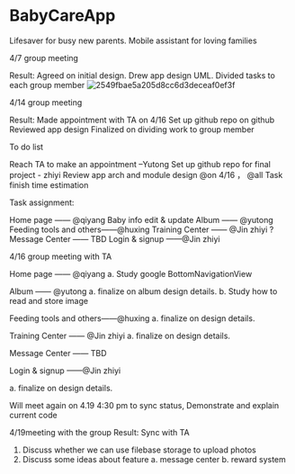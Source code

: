  # BabyCareApp
Lifesaver for busy new parents. Mobile assistant for loving families

4/7 group meeting

Result:
Agreed on initial design. 
Drew app design UML. 
Divided tasks to each group member
![2549fbae5a205d8cc6d3deceaf0ef3f](https://user-images.githubusercontent.com/98197405/165391634-a8517ab2-fdf1-48db-a6a9-199227a4f020.jpg)

4/14 group meeting

Result:
Made appointment with TA on 4/16
Set up github repo on github
Reviewed app design
Finalized on dividing work to group member

To do list

Reach TA to make an appointment –Yutong
Set up github repo for final project - zhiyi
Review app arch and module design @on 4/16 ， @all
Task finish time estimation

Task assignment:

Home page  —— @qiyang
  Baby info edit & update
Album —— @yutong
Feeding tools and others——@huxing
Training Center —— @Jin zhiyi
?Message Center —— TBD
Login & signup ——@Jin zhiyi

4/16 group meeting with TA 

Home page  —— @qiyang
a. Study google BottomNavigationView 

Album —— @yutong
a. finalize on album design details. 
b. Study how to read and store image

Feeding tools and others——@huxing
a. finalize on design details.

Training Center —— @Jin zhiyi
a. finalize on design details.

Message Center —— TBD

Login & signup ——@Jin zhiyi

a. finalize on design details.

Will meet again on 4.19 4:30 pm to sync status, Demonstrate and explain current code

4/19meeting with the group
Result: Sync with TA
1. Discuss whether we can use filebase storage to upload photos
2. Discuss some ideas about feature
a. message center
b. reward system
